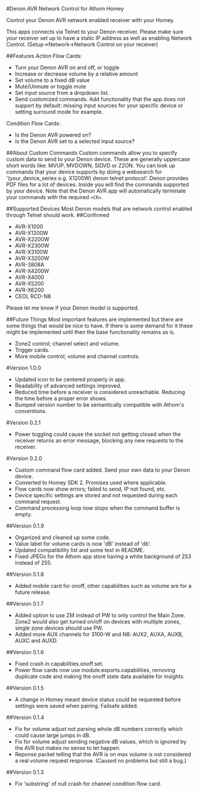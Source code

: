 #Denon AVR Network Control for Athom Homey

Control your Denon AVR network enabled receiver with your Homey.

This apps connects via Telnet to your Denon receiver. Please make sure your receiver set up to have a static IP address as well as enabling Network Control. (Setup->Network->Network Control on your receiver)

##Features
Action Flow Cards:
* Turn your Denon AVR on and off, or toggle
* Increase or decrease volume by a relative amount
* Set volume to a fixed dB value
* Mute/Unmute or toggle mute
* Set input source from a dropdown list.
* Send customized commands. Add functionality that the app does not support by default: missing input sources for your specific device or setting surround mode for example.

Condition Flow Cards:
* Is the Denon AVR powered on?
* Is the Denon AVR set to a selected input source?


##About Custom Commands
Custom commands allow you to specify custom data to send to your Denon device. These are generally uppercase short words like: MVUP, MVDOWN, SIDVD or Z2ON. You can look up commands that your device supports by doing a websearch for '(your_device_series e.g. X1200W) denon telnet protocol'. Denon provides PDF files for a lot of devices. Inside you will find the commands supported by your device. Note that the Denon AVR app will automatically terminate your commands with the required `<CR>`.


##Supported Devices
Most Denon models that are network control enabled through Telnet should work.
##Confirmed
* AVR-X1000
* AVR-X1200W
* AVR-X2200W
* AVR-X2300W
* AVR-X3100W
* AVR-X3200W
* AVR-3808A
* AVR-X4200W
* AVR-X4000
* AVR-X5200
* AVR-X6200
* CEOL RCD-N8

Please let me know if your Denon model is supported.


##Future Things
Most important features are implemented but there are some things that would be nice to have. If there is some demand for it these might be implemented until then the base functionality remains as is.
* Zone2 control; channel select and volume.
* Trigger cards.
* More mobile control; volume and channel controls.

#Version 1.0.0
* Updated icon to be centered properly in app.
* Readability of advanced settings improved.
* Reduced time before a receiver is considered unreachable. Reducing the time before a proper error shows.
* Bumped version number to be semantically compatible with Athom's conventions.

#Version 0.2.1
* Power toggling could cause the socket not getting closed when the receiver returns an error message, blocking any new requests to the receiver.

#Version 0.2.0
* Custom command flow card added. Send your own data to your Denon device.
* Converted to Homey SDK 2. Promises used where applicable.
* Flow cards now show errors; failed to send, IP not found, etc.
* Device specific settings are stored and not requested during each command request.
* Command processing loop now stops when the command buffer is empty.

##Version 0.1.9
* Organized and cleaned up some code.
* Value label for volume cards is now 'dB' instead of 'db'.
* Updated compatibility list and some text in README.
* Fixed JPEGs for the Athom app store having a white background of 253 instead of 255.

##Version 0.1.8
* Added mobile card for onoff, other capabilities such as volume are for a future release.

##Version 0.1.7
* Added option to use ZM instead of PW to only control the Main Zone. Zone2 would also get turned on/off on devices with multiple zones, single zone devices should use PW.
* Added more AUX channels for 3100-W and N8: AUX2, AUXA, AUXB, AUXC and AUXD.

##Version 0.1.6
* Fixed crash in capabilities.onoff.set.
* Power flow cards now use module.exports.capabilities, removing duplicate code and making the onoff state data available for insights.

##Version 0.1.5
* A change in Homey meant device status could be requested before settings were saved when pairing. Failsafe added.

##Version 0.1.4
* Fix for volume adjust not parsing whole dB numbers correctly which could cause large jumps in dB.
* Fix for volume adjust sending negative dB values, which is ignored by the AVR but makes no sense to let happen. 
* Reponse packet telling that the AVR is on max volume is not considered a real volume request response. (Caused no problems but still a bug.)

##Version 0.1.3
* Fix 'substring' of null crash for channel condition flow card.